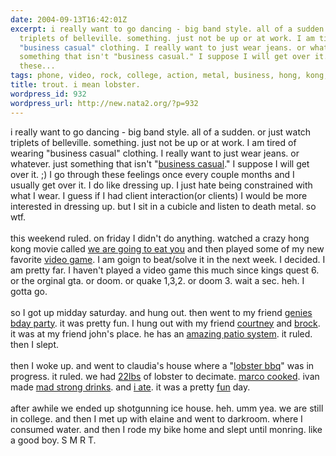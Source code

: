 ```yaml
---
date: 2004-09-13T16:42:01Z
excerpt: i really want to go dancing - big band style. all of a sudden. or just watch
  triplets of belleville. something. just not be up or at work. I am tired of wearing
  "business casual" clothing. I really want to just wear jeans. or whatever. just
  something that isn't "business casual." I suppose I will get over it. ;) I go through
  these...
tags: phone, video, rock, college, action, metal, business, hong, kong, nokia
title: trout. i mean lobster.
wordpress_id: 932
wordpress_url: http://new.nata2.org/?p=932
---
```


i really want to go dancing - big band style. all of a sudden. or just watch triplets of belleville. something. just not be up or at work. I am tired of wearing "business casual" clothing. I really want to just wear jeans. or whatever. just something that isn't "<a href="http://www.businesscasualdress.com/illustration.jpg">business casual</a>." I suppose I will get over it. ;) I go through these feelings once every couple months and I usually get over it. I do like dressing up. I just hate being constrained with what I wear. I guess if I had client interaction(or clients) I would be more interested in dressing up. but I sit in a cubicle and listen to death metal. so wtf. <br/><br/>this weekend ruled. on friday I didn't do anything. watched a crazy hong kong movie called <a href="http://www.rottentomatoes.com/m/we_are_going_to_eat_you/">we are going to eat you</a> and then played some of my new favorite <a href="http://www.zelda.com/fourswords/launch/">video game</a>. I am goign to beat/solve it in the next week. I decided. I am pretty far. I haven't played a video game this much since kings quest 6. or the orginal gta. or doom. or quake 1,3,2. or doom 3. wait a sec. heh. I gotta go. <br/><br/>so I got up midday saturday. and hung out. then went to my friend <a href="http://nata2.info/pictures/misc/phone_camera/nokia_6600/130920040005/Nokia6600(518).jpg">genies bday party</a>. it was pretty fun. I hung out with my friend <a href="http://nata2.info/pictures/misc/phone_camera/nokia_6600/130920040005/Nokia6600(514).jpg">courtney</a> and <a href="http://nata2.info/pictures/misc/phone_camera/nokia_6600/130920040005/Nokia6600(521).jpg">brock</a>. it was at my friend john's place. he has an <a href="http://nata2.info/pictures/misc/phone_camera/nokia_6600/130920040005/Nokia6600(519).jpg">amazing patio system</a>. it ruled. then I slept. <br/><br/>then I woke up. and went to claudia's house where a "<a href="http://nata2.info/pictures/misc/phone_camera/nokia_6600/130920040005/Nokia6600(526).jpg">lobster bbq</a>" was in progress. it ruled. we had <a href="http://nata2.info/pictures/misc/phone_camera/nokia_6600/130920040005/Nokia6600(524).jpg">22lbs</a> of lobster to decimate. <a href="http://nata2.info/pictures/misc/phone_camera/nokia_6600/130920040005/Nokia6600(528).jpg">marco cooked</a>. ivan made <a href="http://nata2.info/pictures/misc/phone_camera/nokia_6600/130920040005/Nokia6600(527).jpg">mad strong drinks</a>. and <a href="http://nata2.info/pictures/misc/phone_camera/nokia_6600/130920040005/Nokia6600(531).jpg">i ate</a>. it was a pretty <a href="http://nata2.info/pictures/misc/phone_camera/nokia_6600/130920040005/Nokia6600(529).jpg">fun</a> day. <br/><br/>after awhile we ended up shotgunning ice house. heh. umm yea. we are still in college. and then I met up with elaine and went to darkroom. where I consumed water. and then I rode my bike home and slept until monring. like a good boy. S M R T.
